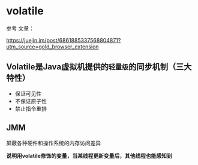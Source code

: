 # volatile

参考 文章：

https://juejin.im/post/6861885337568804871?utm_source=gold_browser_extension



## Volatile是Java虚拟机提供的`轻量级`的同步机制（三大特性）

- 保证可见性
- 不保证原子性
- 禁止指令重排

## JMM

屏蔽各种硬件和操作系统的内存访问差异

**说明用volatile修饰的变量，当某线程更新变量后，其他线程也能感知到**

